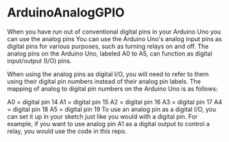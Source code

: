 # ArduinoAnalogGPIO
When you have run out of conventional digital pins in your Arduino Uno you can use the analog pins
You can use the Arduino Uno's analog input pins as digital pins for various purposes, such as turning relays on and off. The analog pins on the Arduino Uno, labeled A0 to A5, can function as digital input/output (I/O) pins.

When using the analog pins as digital I/O, you will need to refer to them using their digital pin numbers instead of their analog pin labels. The mapping of analog to digital pin numbers on the Arduino Uno is as follows:

A0 = digital pin 14
A1 = digital pin 15
A2 = digital pin 16
A3 = digital pin 17
A4 = digital pin 18
A5 = digital pin 19
To use an analog pin as a digital I/O, you can set it up in your sketch just like you would with a digital pin. For example, if you want to use analog pin A1 as a digital output to control a relay, you would use the code in this repo.
